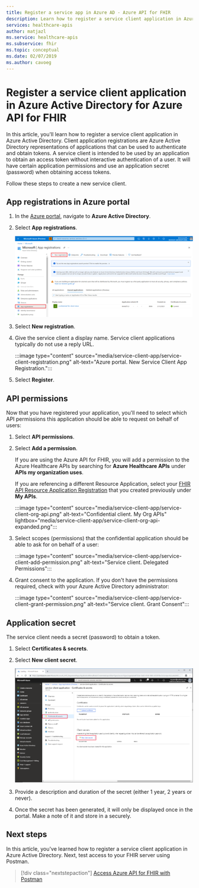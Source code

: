 ```yaml
---
title: Register a service app in Azure AD - Azure API for FHIR
description: Learn how to register a service client application in Azure Active Directory. 
services: healthcare-apis
author: matjazl
ms.service: healthcare-apis
ms.subservice: fhir
ms.topic: conceptual
ms.date: 02/07/2019
ms.author: cavoeg
---
```


# Register a service client application in Azure Active Directory for Azure API for FHIR

In this article, you'll learn how to register a service client application in Azure Active Directory. Client application registrations are Azure Active Directory representations of applications that can be used to authenticate and obtain tokens. A service client is intended to be used by an application to obtain an access token without interactive authentication of a user. It will have certain application permissions and use an application secret (password) when obtaining access tokens.

Follow these steps to create a new service client.

## App registrations in Azure portal

1. In the [Azure portal](https://portal.azure.com), navigate to **Azure Active Directory**.

2. Select **App registrations**.

    ![Azure portal. New App Registration.](media/how-to-aad/portal-aad-new-app-registration.png)

3. Select **New registration**.

4. Give the service client a display name. Service client applications typically do not use a reply URL.

    :::image type="content" source="media/service-client-app/service-client-registration.png" alt-text="Azure portal. New Service Client App Registration.":::

5. Select **Register**.

## API permissions

Now that you have registered your application, you'll need to select which API permissions this application should be able to request on behalf of users:

1. Select **API permissions**.
1. Select **Add a permission**.

    If you are using the Azure API for FHIR, you will add a permission to the Azure Healthcare APIs by searching for **Azure Healthcare APIs** under **APIs my organization uses**. 

    If you are referencing a different Resource Application, select your [FHIR API Resource Application Registration](register-resource-azure-ad-client-app.md) that you created previously under **My APIs**.

    :::image type="content" source="media/service-client-app/service-client-org-api.png" alt-text="Confidential client. My Org APIs" lightbox="media/service-client-app/service-client-org-api-expanded.png":::

1. Select scopes (permissions) that the confidential application should be able to ask for on behalf of a user:

    :::image type="content" source="media/service-client-app/service-client-add-permission.png" alt-text="Service client. Delegated Permissions":::

1. Grant consent to the application. If you don't have the permissions required, check with your Azure Active Directory administrator:

    :::image type="content" source="media/service-client-app/service-client-grant-permission.png" alt-text="Service client. Grant Consent":::

## Application secret

The service client needs a secret (password) to obtain a token.

1. Select **Certificates & secrets**.
2. Select **New client secret**.

    ![Azure portal. Service Client Secret](media/how-to-aad/portal-aad-register-new-app-registration-SERVICE-CLIENT-SECRET.png)

3. Provide a description and duration of the secret (either 1 year, 2 years or never).

4. Once the secret has been generated, it will only be displayed once in the portal. Make a note of it and store in a securely.

## Next steps

In this article, you've learned how to register a service client application in Azure Active Directory. Next, test access to your FHIR server using Postman.
 
>[!div class="nextstepaction"]
>[Access Azure API for FHIR with Postman](access-fhir-postman-tutorial.md)
